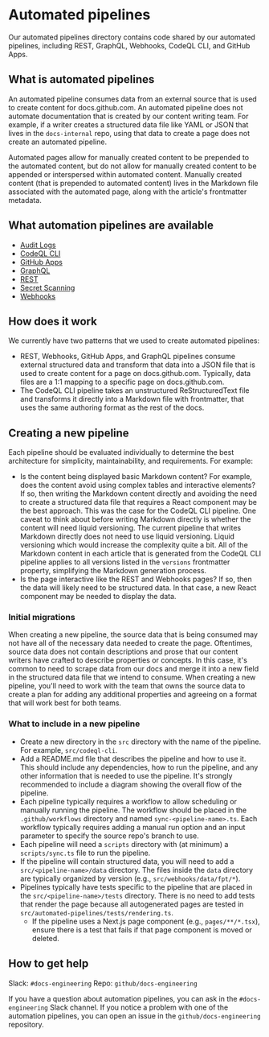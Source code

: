 # Automated pipelines

Our automated pipelines directory contains code shared by our automated pipelines, including REST, GraphQL, Webhooks, CodeQL CLI, and GitHub Apps.

## What is automated pipelines

An automated pipeline consumes data from an external source that is used to create content for docs.github.com. An automated pipeline does not automate documentation that is created by our content writing team. For example, if a writer creates a structured data file like YAML or JSON that lives in the `docs-internal` repo, using that data to create a page does not create an automated pipeline.

Automated pages allow for manually created content to be prepended to the automated content, but do not allow for manually created content to be appended or interspersed within automated content. Manually created content (that is prepended to automated content) lives in the Markdown file associated with the automated page, along with the article's frontmatter metadata.

## What automation pipelines are available

- [Audit Logs](../audit-logs/README.md)
- [CodeQL CLI](../codeql-cli/README.md)
- [GitHub Apps](../github-apps/README.md)
- [GraphQL](../graphql/README.md)
- [REST](../rest/README.md)
- [Secret Scanning](../secret-scanning/README.md)
- [Webhooks](../webhooks/README.md)

## How does it work

We currently have two patterns that we used to create automated pipelines:

- REST, Webhooks, GitHub Apps, and GraphQL pipelines consume external structured data and transform that data into a JSON file that is used to create content for a page on docs.github.com. Typically, data files are a 1:1 mapping to a specific page on docs.github.com.
- The CodeQL CLI pipeline takes an unstructured ReStructuredText file and transforms it directly into a Markdown file with frontmatter, that uses the same authoring format as the rest of the docs.

## Creating a new pipeline

Each pipeline should be evaluated individually to determine the best architecture for simplicity, maintainability, and requirements.
For example:

- Is the content being displayed basic Markdown content? For example, does the content avoid using complex tables and interactive elements? If so, then writing the Markdown content directly and avoiding the need to create a structured data file that requires a React component may be the best approach. This was the case for the CodeQL CLI pipeline. One caveat to think about before writing Markdown directly is whether the content will need liquid versioning. The current pipeline that writes Markdown directly does not need to use liquid versioning. Liquid versioning which would increase the complexity quite a bit. All of the Markdown content in each article that is generated from the CodeQL CLI pipeline applies to all versions listed in the `versions` frontmatter property, simplifying the Markdown generation process.
- Is the page interactive like the REST and Webhooks pages? If so, then the data will likely need to be structured data. In that case, a new React component may be needed to display the data.

### Initial migrations

When creating a new pipeline, the source data that is being consumed may not have all of the necessary data needed to create the page. Oftentimes, source data does not contain descriptions and prose that our content writers have crafted to describe properties or concepts. In this case, it's common to need to scrape data from our docs and merge it into a new field in the structured data file that we intend to consume. When creating a new pipeline, you'll need to work with the team that owns the source data to create a plan for adding any additional properties and agreeing on a format that will work best for both teams.

### What to include in a new pipeline

- Create a new directory in the `src` directory with the name of the pipeline. For example, `src/codeql-cli`.
- Add a README.md file that describes the pipeline and how to use it. This should include any dependencies, how to run the pipeline, and any other information that is needed to use the pipeline. It's strongly recommended to include a diagram showing the overall flow of the pipeline.
- Each pipeline typically requires a workflow to allow scheduling or manually running the pipeline. The workflow should be placed in the `.github/workflows` directory and named `sync-<pipeline-name>.ts`. Each workflow typically requires adding a manual run option and an input parameter to specify the source repo's branch to use.
- Each pipeline will need a `scripts` directory with (at minimum) a `scripts/sync.ts` file to run the pipeline.
- If the pipeline will contain structured data, you will need to add a `src/<pipeline-name>/data` directory. The files inside the `data` directory are typically organized by version (e.g., `src/webhooks/data/fpt/*`).
- Pipelines typically have tests specific to the pipeline that are placed in the `src/<pipeline-name>/tests` directory. There is no need to add tests that render the page because all autogenerated pages are tested in `src/automated-pipelines/tests/rendering.ts`.
  - If the pipeline uses a Next.js page component (e.g., `pages/**/*.tsx`), ensure there is a test that fails if that page component is moved or deleted.

## How to get help

Slack: `#docs-engineering`
Repo: `github/docs-engineering`

If you have a question about automation pipelines, you can ask in the `#docs-engineering` Slack channel. If you notice a problem with one of the automation pipelines, you can open an issue in the `github/docs-engineering` repository.
